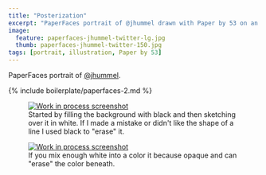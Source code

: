 ```yaml
---
title: "Posterization"
excerpt: "PaperFaces portrait of @jhummel drawn with Paper by 53 on an iPad."
image: 
  feature: paperfaces-jhummel-twitter-lg.jpg
  thumb: paperfaces-jhummel-twitter-150.jpg
tags: [portrait, illustration, Paper by 53]
---
```


PaperFaces portrait of [@jhummel](http://twitter.com/jhummel).

{% include boilerplate/paperfaces-2.md %}

<figure>
	<a href="{{ site.url }}/assets/images/paperfaces-jhummel-process-1-lg.jpg"><img src="{{ site.url }}/assets/images/paperfaces-jhummel-process-1-600.jpg" alt="Work in process screenshot"></a>
	<figcaption>Started by filling the background with black and then sketching over it in white. If I made a mistake or didn't like the shape of a line I used black to "erase" it.</figcaption>
</figure>

<figure>
	<a href="{{ site.url }}/assets/images/paperfaces-jhummel-process-2-lg.jpg"><img src="{{ site.url }}/assets/images/paperfaces-jhummel-process-2-600.jpg" alt="Work in process screenshot"></a>
	<figcaption>If you mix enough white into a color it because opaque and can "erase" the color beneath.</figcaption>
</figure>